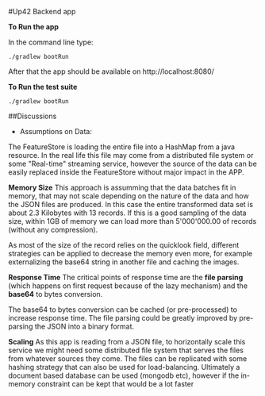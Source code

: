 #Up42 Backend app

**To Run the app**

In the command line type:

``./gradlew bootRun``

After that the app should be available on http://localhost:8080/


**To Run the test suite**

``./gradlew bootRun``

##Discussions
- Assumptions on Data:

The FeatureStore is loading the entire file into a HashMap from a java resource. In the real life this file may come
from a distributed file system or some "Real-time" streaming service, however the source of the data can be easily
replaced inside the FeatureStore without major impact in the APP.

**Memory Size**
This approach is assumming that the data batches fit in memory, that may not scale depending on the nature of the data 
and how the JSON files are produced. In this case the entire transformed data set is about 2.3 Kilobytes with 13 records.
If this is a good sampling of the data size, within 1GB of memory we can load more than 5'000'000.00 of records (without any compression).

As most of the size of the record relies on the quicklook field, different strategies can be applied to decrease the memory
even more, for example externalizing the base64 string in another file and caching the images.

**Response Time**
The critical points of response time are the **file parsing** (which happens on first request because of the lazy mechanism)
and the **base64** to bytes conversion. 

The base64 to bytes conversion can be cached (or pre-processed) to increase response time.
The file parsing could be greatly improved by pre-parsing the JSON into a binary format.

**Scaling**
As this app is reading from a JSON file, to horizontally scale this service we might need some distributed file system
that serves the files from whatever sources they come. The files can be replicated with some hashing strategy that 
can also be used for load-balancing.
Ultimately a document based database can be used (mongodb etc), however if the in-memory constraint can be kept that would be a lot faster